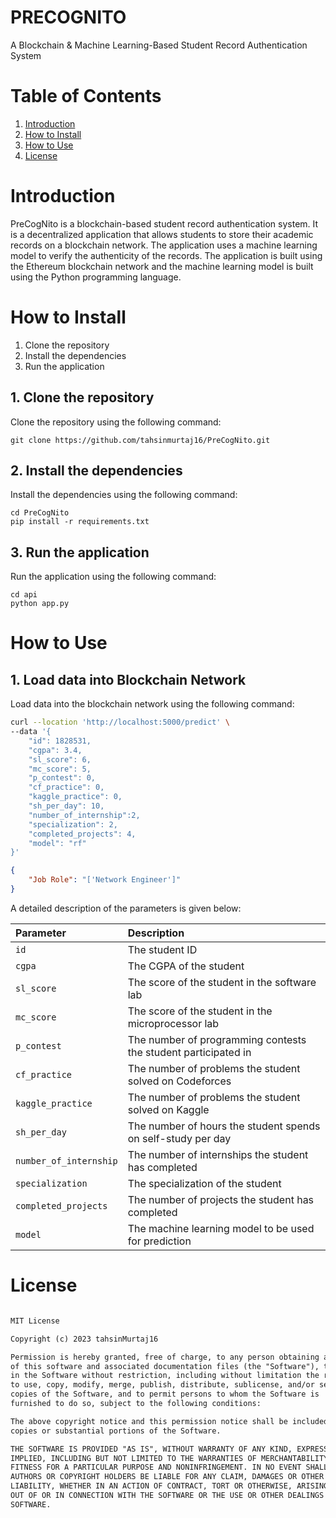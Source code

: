 # PRECOGNITO
A Blockchain &amp; Machine Learning-Based Student Record Authentication System

# Table of Contents
1. [Introduction](#introduction)
2. [How to Install](#how-to-install)
3. [How to Use](#how-to-use)
4. [License](#license)


<a name="introduction"></a>
# Introduction
PreCogNito is a blockchain-based student record authentication system. It is a decentralized application that allows students to store their academic records on a blockchain network. The application uses a machine learning model to verify the authenticity of the records. The application is built using the Ethereum blockchain network and the machine learning model is built using the Python programming language.

<a name="installation"></a>
# How to Install
1. Clone the repository
2. Install the dependencies
3. Run the application

## 1. Clone the repository
Clone the repository using the following command:
```
git clone https://github.com/tahsinmurtaj16/PreCogNito.git
```

## 2. Install the dependencies
Install the dependencies using the following command:
```
cd PreCogNito
pip install -r requirements.txt
```

## 3. Run the application
Run the application using the following command:
```
cd api
python app.py
```

<a name="Usage"></a>
# How to Use

## 1. Load data into Blockchain Network
Load data into the blockchain network using the following command:

```bash
curl --location 'http://localhost:5000/predict' \
--data '{
    "id": 1828531,
    "cgpa": 3.4,
    "sl_score": 6,
    "mc_score": 5,
    "p_contest": 0,
    "cf_practice": 0,
    "kaggle_practice": 0,
    "sh_per_day": 10,
    "number_of_internship":2,
    "specialization": 2,
    "completed_projects": 4,
    "model": "rf"
}'
```

```json
{
    "Job Role": "['Network Engineer']"
}
```


A detailed description of the parameters is given below:

| Parameter | Description |
| :--- | :--- |
| `id` | The student ID |
| `cgpa` | The CGPA of the student |
| `sl_score` | The score of the student in the software lab |
| `mc_score` | The score of the student in the microprocessor lab |
| `p_contest` | The number of programming contests the student participated in |
| `cf_practice` | The number of problems the student solved on Codeforces |
| `kaggle_practice` | The number of problems the student solved on Kaggle |
| `sh_per_day` | The number of hours the student spends on self-study per day |
| `number_of_internship` | The number of internships the student has completed |
| `specialization` | The specialization of the student |
| `completed_projects` | The number of projects the student has completed |
| `model` | The machine learning model to be used for prediction |


# License

```txt

MIT License

Copyright (c) 2023 tahsinMurtaj16

Permission is hereby granted, free of charge, to any person obtaining a copy
of this software and associated documentation files (the "Software"), to deal
in the Software without restriction, including without limitation the rights
to use, copy, modify, merge, publish, distribute, sublicense, and/or sell
copies of the Software, and to permit persons to whom the Software is
furnished to do so, subject to the following conditions:

The above copyright notice and this permission notice shall be included in all
copies or substantial portions of the Software.

THE SOFTWARE IS PROVIDED "AS IS", WITHOUT WARRANTY OF ANY KIND, EXPRESS OR
IMPLIED, INCLUDING BUT NOT LIMITED TO THE WARRANTIES OF MERCHANTABILITY,
FITNESS FOR A PARTICULAR PURPOSE AND NONINFRINGEMENT. IN NO EVENT SHALL THE
AUTHORS OR COPYRIGHT HOLDERS BE LIABLE FOR ANY CLAIM, DAMAGES OR OTHER
LIABILITY, WHETHER IN AN ACTION OF CONTRACT, TORT OR OTHERWISE, ARISING FROM,
OUT OF OR IN CONNECTION WITH THE SOFTWARE OR THE USE OR OTHER DEALINGS IN THE
SOFTWARE.

```